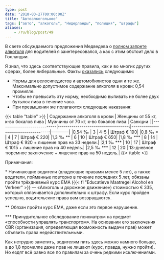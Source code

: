 ```yaml
---
type: post
date: "2010-03-27T00:00:00Z"
title: "Автоалкогольное"
tags: ["авто", "алкоголь", "Нидерланды", "полиция", "штрафы"]
aliases:
    - /ru/blog/post/49
---
```


В свете обсуждаемого предложения Медведева о [полном запрете алкоголя](http://www.rian.ru/politics/20100327/216743774.html) для водителей я заинтересовался, а как с этим обстоит дело в Голландии.

Я знал, что здесь соответствующие правила, как и во многих других сферах, более либеральные. Факты [оказались](http://www.apporte.nl/alcohol-faq.html) следующими:

<!--more-->

* Нормы для велосипедистов и автомобилистов одни и те же. Максимально допустимое содержание алкоголя в крови: 0,54 промилле.
* Чтобы не превысить эту норму, необходимо выпивать не более двух бутылок пива в течение часа.
* При превышении же полагаются следующие наказания:

{{< table "table" >}}
| Содержание алкоголя в крови | Женщины от 55 кг, к-во бокалов пива | Мужчины от 70 кг, к-во бокалов пива | Санкции |
|-----------------------------|------------------------------------:|------------------------------------:|---------|
|0,54 ‰                       | 3                                   | 4-5  | Штраф € 190|
|0,8 ‰ *                      | 4                                   | 7    | Штраф € 220|
|1,3 ‰ **                     | 6                                   | 10   | Штраф € 650|
|1,8 ‰ ***                    | 8                                   | 14   | Штраф € 920 + лишение прав на 33 недели.|
|2,1 ‰ ***                    | 10                                  | 17   | Штраф € 1015 + лишение прав на 40 недель.|
|2,5 ‰ ***                    | 12                                  | 20   | 13-дневное тюремное заключение + лишение прав на 50 недель.|
{{< /table >}}

Примечания:

\* Начинающие водители (владеющие правами менее 5 лет), а также водители, пойманные повторно в течение последних 5 лет, обязаны пройти трёхдневный курс EMA ({{< fl "Educatieve Maatregel Alcohol en Verkeer" >}} — «Алкоголь и дорожное движение») стоимостью € 335, который оплачивается дополнительно к штрафу. Если курс пройден успешно, водительские права вам возвращаются.

\*\* Обязан пройти курс EMA, даже если это первое нарушение.

\*\*\* Принудительное обследование психиатром на предмет «способности управлять транспортом». На основании его заключения CBR (организация, определяющая возможность выдачи прав) может объявить права недействительными.

Как нетрудно заметить, водителям пить здесь можно намного больше, а до 1,8 промилле даже прав не лишают (курс, правда, нужно пройти). Но ездят всё равно все по правилам за очень редкими исключениями.
